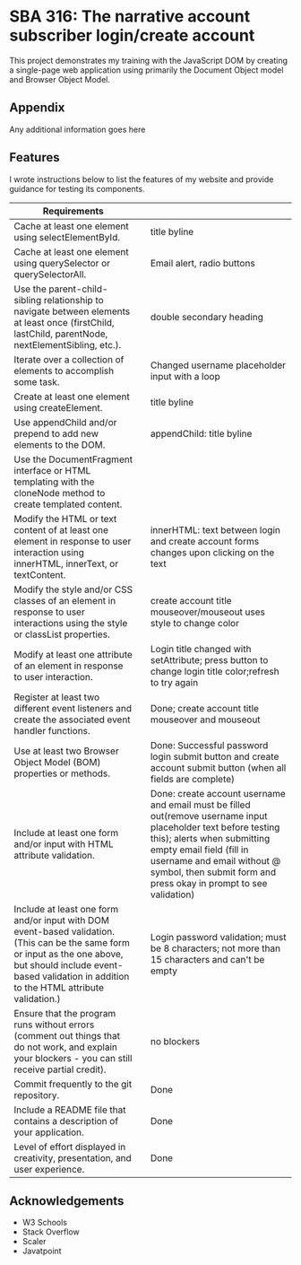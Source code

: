 
# SBA 316: The narrative account subscriber login/create account

This project demonstrates my training with the JavaScript DOM by creating a single-page web application using primarily the Document Object model and Browser Object Model.

## Appendix

Any additional information goes here


## Features
I wrote instructions below to list the features of my website and provide guidance for testing its components. 

| Requirements |  |  |
| --- | --- | --- |
| Cache at least one element using selectElementById. | | title byline |
| Cache at least one element using querySelector or querySelectorAll. | | Email alert, radio buttons |
| Use the parent-child-sibling relationship to navigate between elements at least once (firstChild, lastChild, parentNode, nextElementSibling, etc.). | | double secondary heading |
| Iterate over a collection of elements to accomplish some task. |  | Changed username placeholder input with a loop |
| Create at least one element using createElement. |  | title byline |
| Use appendChild and/or prepend to add new elements to the DOM. |  | appendChild: title byline |
| Use the DocumentFragment interface or HTML templating with the cloneNode method to create templated content. |  |  |
| Modify the HTML or text content of at least one element in response to user interaction using innerHTML, innerText, or textContent. | | innerHTML: text between login and create account forms changes upon clicking on the text |
| Modify the style and/or CSS classes of an element in response to user interactions using the style or classList properties. |  | create account title mouseover/mouseout uses style to change color |
| Modify at least one attribute of an element in response to user interaction. |  | Login title changed with setAttribute; press button to change login title color;refresh to try again |
| Register at least two different event listeners and create the associated event handler functions. |  | Done; create account title mouseover and mouseout|
| Use at least two Browser Object Model (BOM) properties or methods. |  | Done: Successful password login submit button and create account submit button (when all fields are complete) |
| Include at least one form and/or input with HTML attribute validation. |  | Done: create account username and email must be filled out(remove username input placeholder text before testing this); alerts when submitting empty email field (fill in username and email without @ symbol, then submit form and press okay in prompt to see validation) |
| Include at least one form and/or input with DOM event-based validation. (This can be the same form or input as the one above, but should include event-based validation in addition to the HTML attribute validation.) | | Login password validation; must be 8 characters; not more than 15 characters and can't be empty |
| Ensure that the program runs without errors (comment out things that do not work, and explain your blockers - you can still receive partial credit). |  | no blockers |
| Commit frequently to the git repository. |  | Done |
| Include a README file that contains a description of your application. |  | Done |
| Level of effort displayed in creativity, presentation, and user experience. |  | Done |

## Acknowledgements

 - W3 Schools
 - Stack Overflow
 - Scaler
 - Javatpoint

